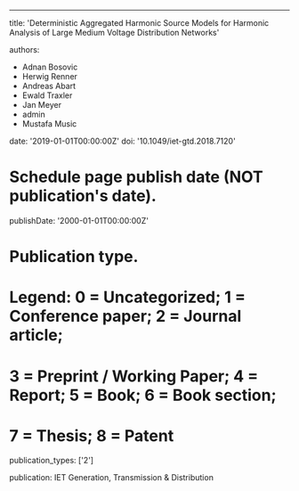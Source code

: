 ---
title: 'Deterministic Aggregated Harmonic Source Models for Harmonic Analysis of Large Medium Voltage Distribution Networks'

authors:
  - Adnan Bosovic
  - Herwig Renner
  - Andreas Abart
  - Ewald Traxler
  - Jan Meyer
  - admin
  - Mustafa Music

date: '2019-01-01T00:00:00Z'
doi: '10.1049/iet-gtd.2018.7120'

# Schedule page publish date (NOT publication's date).
publishDate: '2000-01-01T00:00:00Z'

# Publication type.
# Legend: 0 = Uncategorized; 1 = Conference paper; 2 = Journal article;
# 3 = Preprint / Working Paper; 4 = Report; 5 = Book; 6 = Book section;
# 7 = Thesis; 8 = Patent
publication_types: ['2']

publication: IET Generation, Transmission \& Distribution
